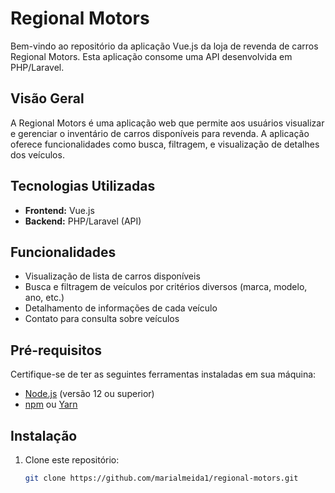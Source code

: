 # Regional Motors

Bem-vindo ao repositório da aplicação Vue.js da loja de revenda de carros Regional Motors. Esta aplicação consome uma API desenvolvida em PHP/Laravel.

## Visão Geral

A Regional Motors é uma aplicação web que permite aos usuários visualizar e gerenciar o inventário de carros disponíveis para revenda. A aplicação oferece funcionalidades como busca, filtragem, e visualização de detalhes dos veículos.

## Tecnologias Utilizadas

- **Frontend:** Vue.js
- **Backend:** PHP/Laravel (API)

## Funcionalidades

- Visualização de lista de carros disponíveis
- Busca e filtragem de veículos por critérios diversos (marca, modelo, ano, etc.)
- Detalhamento de informações de cada veículo
- Contato para consulta sobre veículos

## Pré-requisitos

Certifique-se de ter as seguintes ferramentas instaladas em sua máquina:

- [Node.js](https://nodejs.org/) (versão 12 ou superior)
- [npm](https://www.npmjs.com/) ou [Yarn](https://yarnpkg.com/)

## Instalação

1. Clone este repositório:
   ```sh
   git clone https://github.com/marialmeida1/regional-motors.git
